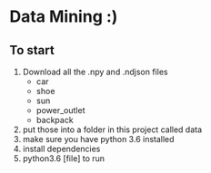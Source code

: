 # Data Mining :)
## To start
1. Download all the .npy and .ndjson files
    * car
    * shoe
    * sun
    * power_outlet
    * backpack
2. put those into a folder in this project called data
3. make sure you have python 3.6 installed
4. install dependencies
5. python3.6 [file] to run
